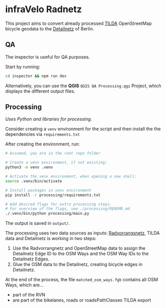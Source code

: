 # infraVelo Radnetz

This project aims to convert already processed [TILDA](https://tilda-geo.de/) OpenStreetMap bicycle geodata to the [Detailnetz](https://gdi.berlin.de/geonetwork/geonetwork/api/records/cf374cd3-d0b8-3e6a-92c3-75e18dd595a1) of Berlin.

## QA
The inspector is useful for QA purposes.

Start by running:
```sh
cd inspector && npm run dev
```

Alternatively, you can use the **QGIS** `QGIS QA Processing.qgz` Project, which displays the different output files.

## Processing

*Uses Python and libraries for processing.*

Consider creating a `venv` environment for the script and then install the the dependencies via `requirements.txt`

After creating the environment, run:
```sh
# Assumed, you are in the root repo folder

# Create a venv environment, if not existing:
python3 -m venv .venv

# Activate the venv environment, when opening a new shell:
source .venv/bin/activate

# Install packages in venv environment
pip install -r processing/requirements.txt

# Add desired flags for extra processing steps.
# For overview of the flags, see ./processing/README.md
./.venv/bin/python processing/main.py
```

The output is saved in `output/`.

The processing uses two data sources as inputs: [Radvorrangsnetz](https://tilda-geo.de/regionen/berlin?map=9.9/52.518/13.372&config=1swjsz2.5ount0.4qfsxw.2t61&data=radverkehrsnetz--v&v=2), TILDA data and Detailnetz  is working in two steps:

1. Use the Radvorrangnetz and OpenStreetMap data to assign the Detailnetz Edge ID to the OSM Ways and the OSM Way IDs to the Detailnetz Edges.
2. Glue the OSM data to the Detailnetz, creating bicycle edges in Detailnetz.

At the end of the process, the file `matched_osm_ways.fgb` contains all OSM Ways, which are...
* part of the RVN
* are part of the bikelanes, roads or roadsPathClasses TILDA export
